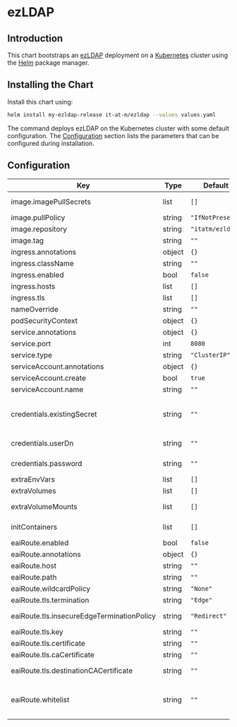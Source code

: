 # ezLDAP

## Introduction

This chart bootstraps an [ezLDAP](https://github.com/it-at-m/ezLDAP) deployment on a [Kubernetes](http://kubernetes.io) cluster using the [Helm](https://helm.sh) package manager.

## Installing the Chart

Install this chart using:

```bash
helm install my-ezldap-release it-at-m/ezldap --values values.yaml
```

The command deploys ezLDAP on the Kubernetes cluster with some default configuration. The [Configuration](#configuration) section lists the parameters that can be configured during installation.

## Configuration

| Key                                        | Type   | Default          | Description                                                                                                                                                                                                                                                |
| ------------------------------------------ | ------ | ---------------- | ---------------------------------------------------------------------------------------------------------------------------------------------------------------------------------------------------------------------------------------------------------- |
| image.imagePullSecrets                     | list   | `[]`             | Image pull secrets specification                                                                                                                                                                                                                           |
| image.pullPolicy                           | string | `"IfNotPresent"` | Image pull policy                                                                                                                                                                                                                                          |
| image.repository                           | string | `"itatm/ezldap"` | Image to use for deploying                                                                                                                                                                                                                                 |
| image.tag                                  | string | `""`             | Image tag                                                                                                                                                                                                                                                  |
| ingress.annotations                        | object | `{}`             |                                                                                                                                                                                                                                                            |
| ingress.className                          | string | `""`             |                                                                                                                                                                                                                                                            |
| ingress.enabled                            | bool   | `false`          | Enable ingress                                                                                                                                                                                                                                             |
| ingress.hosts                              | list   | `[]`             |                                                                                                                                                                                                                                                            |
| ingress.tls                                | list   | `[]`             |                                                                                                                                                                                                                                                            |
| nameOverride                               | string | `""`             | Override chart name                                                                                                                                                                                                                                        |
| podSecurityContext                         | object | `{}`             | Security Context                                                                                                                                                                                                                                           |
| service.annotations                        | object | `{}`             | Service annotations                                                                                                                                                                                                                                        |
| service.port                               | int    | `8080`           | Service pot                                                                                                                                                                                                                                                |
| service.type                               | string | `"ClusterIP"`    | Service type                                                                                                                                                                                                                                               |
| serviceAccount.annotations                 | object | `{}`             | Service account annotations                                                                                                                                                                                                                                |
| serviceAccount.create                      | bool   | `true`           | Create service account                                                                                                                                                                                                                                     |
| serviceAccount.name                        | string | `""`             | Service account name                                                                                                                                                                                                                                       |
| credentials.existingSecret                 | string | `""`             | set a secret name here if you want to manage secrets on your own. required keys: [USER_DN, PASSWORD]                                                                                                                                                       |
| credentials.userDn                         | string | `""`             | Bind User-DN for LDAP authentication                                                                                                                                                                                                                       |
| credentials.password                       | string | `""`             | Password for LDAP authentication                                                                                                                                                                                                                           |
| extraEnvVars                               | list   | `[]`             | Extra environment variables                                                                                                                                                                                                                                |
| extraVolumes                               | list   | `[]`             | Extra volumes                                                                                                                                                                                                                                              |
| extraVolumeMounts                          | list   | `[]`             | Extra volumeMounts for the pods                                                                                                                                                                                                                            |
| initContainers                             | list   | `[]`             | Extra initContainers for the pods                                                                                                                                                                                                                          |
| eaiRoute.enabled                           | bool   | `false`          | Creates a additional route                                                                                                                                                                                                                                 |
| eaiRoute.annotations                       | object | `{}`             | Route annotations                                                                                                                                                                                                                                          |
| eaiRoute.host                              | string | `""`             | Route host                                                                                                                                                                                                                                                 |
| eaiRoute.path                              | string | `""`             | Route path                                                                                                                                                                                                                                                 |
| eaiRoute.wildcardPolicy                    | string | `"None"`         | Route wildcard policy                                                                                                                                                                                                                                      |
| eaiRoute.tls.termination                   | string | `"Edge"`         | Route tsl termination                                                                                                                                                                                                                                      |
| eaiRoute.tls.insecureEdgeTerminationPolicy | string | `"Redirect"`     | Route tls insecureEdgeTerminationPolicy                                                                                                                                                                                                                    |
| eaiRoute.tls.key                           | string | `""`             | Route tls key                                                                                                                                                                                                                                              |
| eaiRoute.tls.certificate                   | string | `""`             | Route tls certificate                                                                                                                                                                                                                                      |
| eaiRoute.tls.caCertificate                 | string | `""`             | Route tls ca certificate                                                                                                                                                                                                                                   |
| eaiRoute.tls.destinationCACertificate      | string | `""`             | Route tls destination ca certificate                                                                                                                                                                                                                       |
| eaiRoute.whitelist                         | string | `""`             | Whitelist (space-seperated list of IPs and CIDR ranges) for IP-based [HAProxy Whitelist](https://docs.openshift.com/container-platform/4.9/networking/routes/route-configuration.html#nw-route-specific-annotations_route-configuration) for the EAI route |
